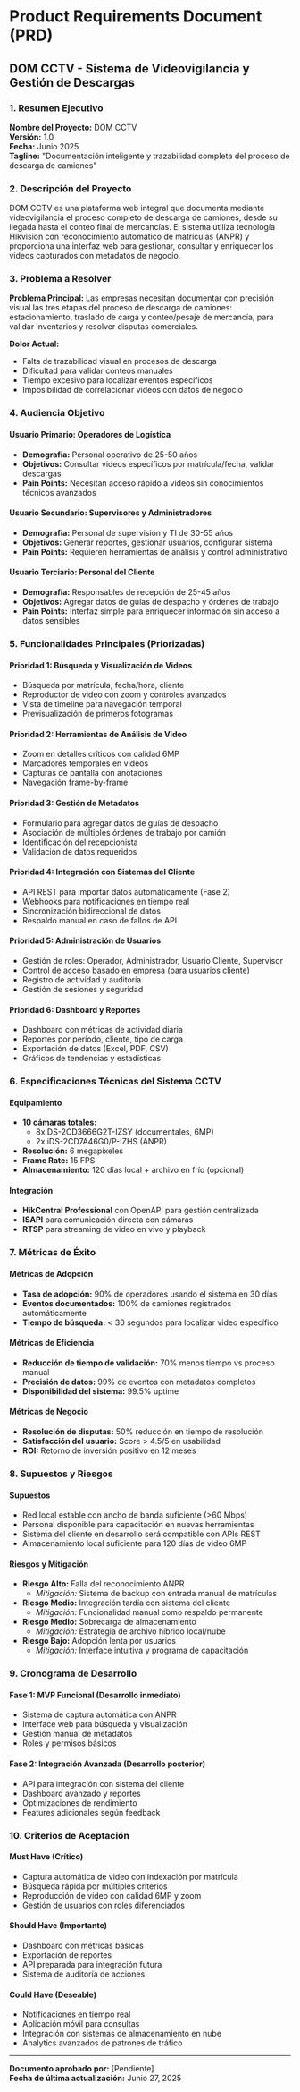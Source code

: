 # Product Requirements Document (PRD)
## DOM CCTV - Sistema de Videovigilancia y Gestión de Descargas

### 1. Resumen Ejecutivo

**Nombre del Proyecto:** DOM CCTV  
**Versión:** 1.0  
**Fecha:** Junio 2025  
**Tagline:** "Documentación inteligente y trazabilidad completa del proceso de descarga de camiones"

### 2. Descripción del Proyecto

DOM CCTV es una plataforma web integral que documenta mediante videovigilancia el proceso completo de descarga de camiones, desde su llegada hasta el conteo final de mercancías. El sistema utiliza tecnología Hikvision con reconocimiento automático de matrículas (ANPR) y proporciona una interfaz web para gestionar, consultar y enriquecer los videos capturados con metadatos de negocio.

### 3. Problema a Resolver

**Problema Principal:** Las empresas necesitan documentar con precisión visual las tres etapas del proceso de descarga de camiones: estacionamiento, traslado de carga y conteo/pesaje de mercancía, para validar inventarios y resolver disputas comerciales.

**Dolor Actual:**
- Falta de trazabilidad visual en procesos de descarga
- Dificultad para validar conteos manuales
- Tiempo excesivo para localizar eventos específicos
- Imposibilidad de correlacionar videos con datos de negocio

### 4. Audiencia Objetivo

#### Usuario Primario: Operadores de Logística
- **Demografia:** Personal operativo de 25-50 años
- **Objetivos:** Consultar videos específicos por matrícula/fecha, validar descargas
- **Pain Points:** Necesitan acceso rápido a videos sin conocimientos técnicos avanzados

#### Usuario Secundario: Supervisores y Administradores
- **Demografia:** Personal de supervisión y TI de 30-55 años  
- **Objetivos:** Generar reportes, gestionar usuarios, configurar sistema
- **Pain Points:** Requieren herramientas de análisis y control administrativo

#### Usuario Terciario: Personal del Cliente
- **Demografia:** Responsables de recepción de 25-45 años
- **Objetivos:** Agregar datos de guías de despacho y órdenes de trabajo
- **Pain Points:** Interfaz simple para enriquecer información sin acceso a datos sensibles

### 5. Funcionalidades Principales (Priorizadas)

#### Prioridad 1: Búsqueda y Visualización de Videos
- Búsqueda por matrícula, fecha/hora, cliente
- Reproductor de video con zoom y controles avanzados
- Vista de timeline para navegación temporal
- Previsualización de primeros fotogramas

#### Prioridad 2: Herramientas de Análisis de Video
- Zoom en detalles críticos con calidad 6MP
- Marcadores temporales en videos
- Capturas de pantalla con anotaciones
- Navegación frame-by-frame

#### Prioridad 3: Gestión de Metadatos
- Formulario para agregar datos de guías de despacho
- Asociación de múltiples órdenes de trabajo por camión
- Identificación del recepcionista
- Validación de datos requeridos

#### Prioridad 4: Integración con Sistemas del Cliente
- API REST para importar datos automáticamente (Fase 2)
- Webhooks para notificaciones en tiempo real
- Sincronización bidireccional de datos
- Respaldo manual en caso de fallos de API

#### Prioridad 5: Administración de Usuarios
- Gestión de roles: Operador, Administrador, Usuario Cliente, Supervisor
- Control de acceso basado en empresa (para usuarios cliente)
- Registro de actividad y auditoría
- Gestión de sesiones y seguridad

#### Prioridad 6: Dashboard y Reportes
- Dashboard con métricas de actividad diaria
- Reportes por período, cliente, tipo de carga
- Exportación de datos (Excel, PDF, CSV)
- Gráficos de tendencias y estadísticas

### 6. Especificaciones Técnicas del Sistema CCTV

#### Equipamiento
- **10 cámaras totales:**
  - 8x DS-2CD3666G2T-IZSY (documentales, 6MP)
  - 2x iDS-2CD7A46G0/P-IZHS (ANPR)
- **Resolución:** 6 megapíxeles
- **Frame Rate:** 15 FPS
- **Almacenamiento:** 120 días local + archivo en frío (opcional)

#### Integración
- **HikCentral Professional** con OpenAPI para gestión centralizada
- **ISAPI** para comunicación directa con cámaras
- **RTSP** para streaming de video en vivo y playback

### 7. Métricas de Éxito

#### Métricas de Adopción
- **Tasa de adopción:** 90% de operadores usando el sistema en 30 días
- **Eventos documentados:** 100% de camiones registrados automáticamente
- **Tiempo de búsqueda:** < 30 segundos para localizar video específico

#### Métricas de Eficiencia
- **Reducción de tiempo de validación:** 70% menos tiempo vs proceso manual
- **Precisión de datos:** 99% de eventos con metadatos completos
- **Disponibilidad del sistema:** 99.5% uptime

#### Métricas de Negocio
- **Resolución de disputas:** 50% reducción en tiempo de resolución
- **Satisfacción del usuario:** Score > 4.5/5 en usabilidad
- **ROI:** Retorno de inversión positivo en 12 meses

### 8. Supuestos y Riesgos

#### Supuestos
- Red local estable con ancho de banda suficiente (>60 Mbps)
- Personal disponible para capacitación en nuevas herramientas
- Sistema del cliente en desarrollo será compatible con APIs REST
- Almacenamiento local suficiente para 120 días de video 6MP

#### Riesgos y Mitigación
- **Riesgo Alto:** Falla del reconocimiento ANPR
  - *Mitigación:* Sistema de backup con entrada manual de matrículas
- **Riesgo Medio:** Integración tardía con sistema del cliente
  - *Mitigación:* Funcionalidad manual como respaldo permanente
- **Riesgo Medio:** Sobrecarga de almacenamiento
  - *Mitigación:* Estrategia de archivo híbrido local/nube
- **Riesgo Bajo:** Adopción lenta por usuarios
  - *Mitigación:* Interface intuitiva y programa de capacitación

### 9. Cronograma de Desarrollo

#### Fase 1: MVP Funcional (Desarrollo inmediato)
- Sistema de captura automática con ANPR
- Interface web para búsqueda y visualización
- Gestión manual de metadatos
- Roles y permisos básicos

#### Fase 2: Integración Avanzada (Desarrollo posterior)
- API para integración con sistema del cliente
- Dashboard avanzado y reportes
- Optimizaciones de rendimiento
- Features adicionales según feedback

### 10. Criterios de Aceptación

#### Must Have (Crítico)
- Captura automática de video con indexación por matrícula
- Búsqueda rápida por múltiples criterios
- Reproducción de video con calidad 6MP y zoom
- Gestión de usuarios con roles diferenciados

#### Should Have (Importante)
- Dashboard con métricas básicas
- Exportación de reportes
- API preparada para integración futura
- Sistema de auditoría de acciones

#### Could Have (Deseable)
- Notificaciones en tiempo real
- Aplicación móvil para consultas
- Integración con sistemas de almacenamiento en nube
- Analytics avanzados de patrones de tráfico

---

**Documento aprobado por:** [Pendiente]  
**Fecha de última actualización:** Junio 27, 2025